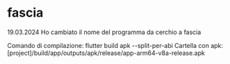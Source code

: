 # fascia

19.03.2024
Ho cambiato il nome del programma da cerchio a fascia


Comando di compilazione:
flutter build apk --split-per-abi
Cartella con apk:
[project]/build/app/outputs/apk/release/app-arm64-v8a-release.apk